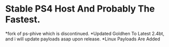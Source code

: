 # Stable PS4 Host And Probably The Fastest.
*fork of ps-phive which is discontinued.
*Updated Goldhen To Latest 2.4bt, and i will update payloads asap upon release.
*Linux Payloads Are Added

